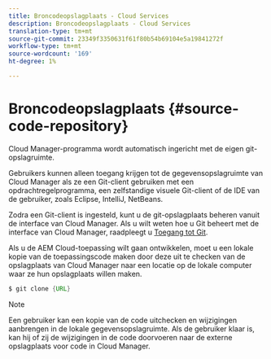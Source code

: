 ```yaml
---
title: Broncodeopslagplaats - Cloud Services
description: Broncodeopslagplaats - Cloud Services
translation-type: tm+mt
source-git-commit: 23349f3350631f61f80b54b69104e5a19841272f
workflow-type: tm+mt
source-wordcount: '169'
ht-degree: 1%

---
```



# Broncodeopslagplaats {#source-code-repository}

Cloud Manager-programma wordt automatisch ingericht met de eigen git-opslagruimte.

Gebruikers kunnen alleen toegang krijgen tot de gegevensopslagruimte van Cloud Manager als ze een Git-client gebruiken met een opdrachtregelprogramma, een zelfstandige visuele Git-client of de IDE van de gebruiker, zoals Eclipse, IntelliJ, NetBeans.

Zodra een Git-client is ingesteld, kunt u de git-opslagplaats beheren vanuit de interface van Cloud Manager. Als u wilt weten hoe u Git beheert met de interface van Cloud Manager, raadpleegt u [Toegang tot Git](/help/implementing/cloud-manager/accessing-git.md).

Als u de AEM Cloud-toepassing wilt gaan ontwikkelen, moet u een lokale kopie van de toepassingscode maken door deze uit te checken van de opslagplaats van Cloud Manager naar een locatie op de lokale computer waar ze hun opslagplaats willen maken.

```java
$ git clone {URL}
```

>[!NOTE]
>
>Een gebruiker kan een kopie van de code uitchecken en wijzigingen aanbrengen in de lokale gegevensopslagruimte. Als de gebruiker klaar is, kan hij of zij de wijzigingen in de code doorvoeren naar de externe opslagplaats voor code in Cloud Manager.
